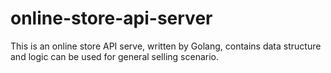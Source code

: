 # online-store-api-server
This is an online store API serve, written by Golang, contains data structure and logic can be used for general selling scenario.
